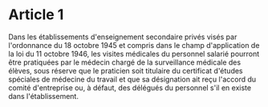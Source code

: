 # Article 1

Dans les établissements d'enseignement secondaire privés visés par l'ordonnance du 18 octobre 1945 et compris dans le champ d'application de la loi du 11 octobre 1946, les visites médicales du personnel salarié pourront être pratiquées par le médecin chargé de la surveillance médicale des élèves, sous réserve que le praticien soit titulaire du certificat d'études spéciales de médecine du travail et que sa désignation ait reçu l'accord du comité d'entreprise ou, à défaut, des délégués du personnel s'il en existe dans l'établissement.
